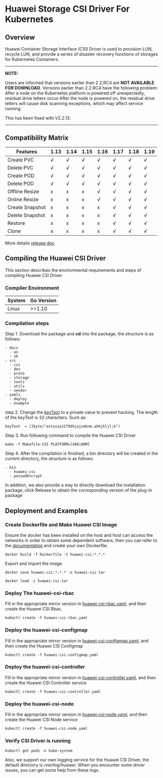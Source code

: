
# Huawei Storage CSI Driver For Kubernetes
## Overview
Huawei Container Storage Interface (CSI) Driver is used to provision LUN, recycle LUN, 
and provide a series of disaster recovery functions of storages for Kubernetes Containers.

---
**NOTE:**

Users are informed that versions earlier than 2.2.RC4 are **NOT AVAILABLE FOR DOWNLOAD**. Versions earlier than 2.2.RC4 have the following problem: After a node on the Kubernetes platform is powered off unexpectedly, residual drive letters occur.After the node is powered on, the residual drive letters will cause disk scanning exceptions, which may affect service running.

This has been fixed with V2.2.13.

---

## Compatibility Matrix
| Features | 1.13|1.14|1.15|1.16|1.17|1.18|1.19|
|---|---|---|---|---|---|---|---|
|Create PVC|√|√|√|√|√|√|√|
|Delete PVC|√|√|√|√|√|√|√|
|Create POD|√|√|√|√|√|√|√|
|Delete POD|√|√|√|√|√|√|√|
|Offline Resize|x|x|x|√|√|√|√|
|Online Resize|x|x|x|√|√|√|√|
|Create Snapshot|x|x|x|x|√|√|√|
|Delete Snapshot|x|x|x|x|√|√|√|
|Restore|x|x|x|x|√|√|√|
|Clone|x|x|x|x|√|√|√|

More details [release doc](https://github.com/Huawei/eSDK_K8S_Plugin/blob/master/RELEASE.md)

## Compiling the Huawei CSI Driver
This section describes the environmental requirements and steps of compiling Huawei CSI Driver

### Compiler Environment
| System | Go Version |
|---|---|
|Linux|    >=1.10|

### Compilation steps
Step 1. Download the package and **cd** into the package, the structure is as follows:

    - docs
      - en
      - zh
    - src
      - csi
      - dev
      - proto
      - storage
      - tools
      - utils
      - vendor
    - yamls
      - deploy
      - example

step 2. Change the [keyText](https://github.com/Huawei/eSDK_K8S_Plugin/blob/master/src/utils/pwd/pwd.go#L11) 
to a private value to prevent hacking. The length of the keyText is 32 characters. Such as:

    keyText  = []byte("astaxie1279dkjajzmknm.ahkjkljl;k")

Step 3. Run following command to compile the Huawei CSI Driver

    make -f Makefile-CSI PLATFORM=[X86|ARM]
 
Step 4. After the compilation is finished, a bin directory will be created in the current 
directory, the structure is as follows:

    - bin
      - huawei-csi
      - passwdEncrypt
 
In addition, we also provide a way to directly download the installation package, 
click Release to obtain the 
corresponding version of the plug-in package
 
## Deployment and Examples
### Create Dockerfile and Make Huawei CSI Image
Ensure the docker has been installed on the host and host can access the networks in 
order to obtain some dependent software, then you can refer to the [documentation](
https://github.com/Huawei/eSDK_K8S_Plugin/tree/master/docs) and 
create your own Dockerfile.

    docker build -f Dockerfile -t huawei-csi:*.*.* 

Export and import the image

    docker save huawei-csi:*.*.* -o huawei-csi.tar

    docker load -i huawei-csi.tar

### Deploy The huawei-csi-rbac
Fill in the appropriate mirror version in [huawei-csi-rbac.yaml](https://github.com/Huawei/eSDK_K8S_Plugin/blob/master/yamls/deploy/huawei-csi-rbac.yaml),
 and then create the Huawei CSI Rbac.

    kubectl create -f huawei-csi-rbac.yaml

### Deploy the huawei-csi-configmap
Fill in the appropriate mirror version in [huawei-csi-configmap.yaml](https://github.com/Huawei/eSDK_K8S_Plugin/blob/master/yamls/deploy/huawei-csi-configmap-oceanstor-iscsi.yaml), and then create the Huawei CSI Configmap

    kubectl create -f huawei-csi-configmap.yaml
    
### Deploy the huawei-csi-controller
Fill in the appropriate mirror version in [huawei-csi-controller.yaml](https://github.com/Huawei/eSDK_K8S_Plugin/blob/master/yamls/deploy/huawei-csi-controller.yaml), and then create the Huawei CSI Controller service

    kubectl create -f huawei-csi-controller.yaml

### Deploy the huawei-csi-node
Fill in the appropriate mirror version in [huawei-csi-node.yaml](https://github.com/Huawei/eSDK_K8S_Plugin/blob/master/yamls/deploy/huawei-csi-node.yaml),
 and then create the Huawei CSI Node service

    kubectl create -f huawei-csi-node.yaml

### Verify CSI Driver is running

    kubectl get pods -n kube-system

Also, we support our own logging service for the Huawei CSI Driver, the default directory is */var/log/huawei*. 
When you encounter some driver issues, you can get some help from these logs.

